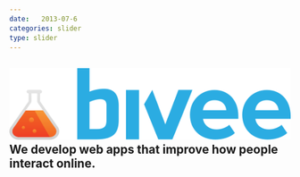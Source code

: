 ```yaml
---
date:   2013-07-6
categories: slider
type: slider
---
```

<div class="sl-slide" data-orientation="vertical" data-slice1-rotation="-5" data-slice2-rotation="25" data-slice1-scale="2" data-slice2-scale="1">
	<div class="sl-slide-inner">
		<div class="bg-img bg-img-4"> </div>
		<h2>
		  <div class="logo desktop"><img class="svg" src="/assets/images/logo.svg" /></div>
		  We develop web apps that improve how people interact online.</h2>
		<blockquote><p></p></blockquote>
	</div>
</div>